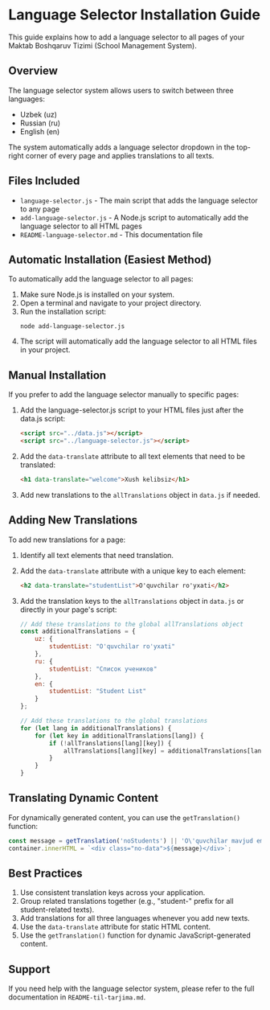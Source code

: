 # Language Selector Installation Guide

This guide explains how to add a language selector to all pages of your Maktab Boshqaruv Tizimi (School Management System).

## Overview

The language selector system allows users to switch between three languages:
- Uzbek (uz)
- Russian (ru) 
- English (en)

The system automatically adds a language selector dropdown in the top-right corner of every page and applies translations to all texts.

## Files Included

- `language-selector.js` - The main script that adds the language selector to any page
- `add-language-selector.js` - A Node.js script to automatically add the language selector to all HTML pages
- `README-language-selector.md` - This documentation file

## Automatic Installation (Easiest Method)

To automatically add the language selector to all pages:

1. Make sure Node.js is installed on your system.
2. Open a terminal and navigate to your project directory.
3. Run the installation script:
   ```
   node add-language-selector.js
   ```
4. The script will automatically add the language selector to all HTML files in your project.

## Manual Installation

If you prefer to add the language selector manually to specific pages:

1. Add the language-selector.js script to your HTML files just after the data.js script:
   ```html
   <script src="../data.js"></script>
   <script src="../language-selector.js"></script>
   ```

2. Add the `data-translate` attribute to all text elements that need to be translated:
   ```html
   <h1 data-translate="welcome">Xush kelibsiz</h1>
   ```

3. Add new translations to the `allTranslations` object in `data.js` if needed.

## Adding New Translations

To add new translations for a page:

1. Identify all text elements that need translation.
2. Add the `data-translate` attribute with a unique key to each element:
   ```html
   <h2 data-translate="studentList">O'quvchilar ro'yxati</h2>
   ```

3. Add the translation keys to the `allTranslations` object in `data.js` or directly in your page's script:
   ```javascript
   // Add these translations to the global allTranslations object
   const additionalTranslations = {
       uz: {
           studentList: "O'quvchilar ro'yxati"
       },
       ru: {
           studentList: "Список учеников"
       },
       en: {
           studentList: "Student List"
       }
   };
   
   // Add these translations to the global translations
   for (let lang in additionalTranslations) {
       for (let key in additionalTranslations[lang]) {
           if (!allTranslations[lang][key]) {
               allTranslations[lang][key] = additionalTranslations[lang][key];
           }
       }
   }
   ```

## Translating Dynamic Content

For dynamically generated content, you can use the `getTranslation()` function:

```javascript
const message = getTranslation('noStudents') || 'O\'quvchilar mavjud emas';
container.innerHTML = `<div class="no-data">${message}</div>`;
```

## Best Practices

1. Use consistent translation keys across your application.
2. Group related translations together (e.g., "student-" prefix for all student-related texts).
3. Add translations for all three languages whenever you add new texts.
4. Use the `data-translate` attribute for static HTML content.
5. Use the `getTranslation()` function for dynamic JavaScript-generated content.

## Support

If you need help with the language selector system, please refer to the full documentation in `README-til-tarjima.md`. 